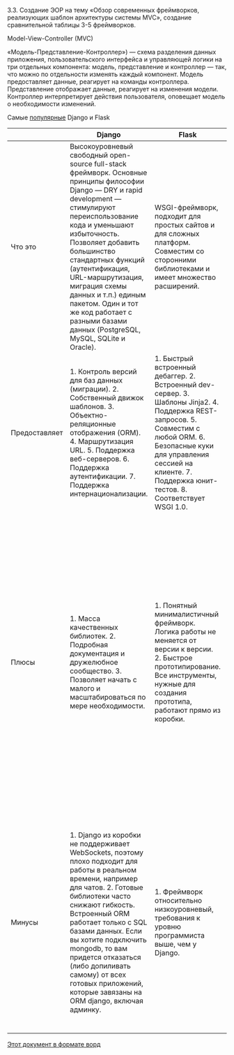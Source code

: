3.3. Создание ЭОР на тему «Обзор современных фреймворков, реализующих шаблон архитектуры системы MVC», создание сравнительной таблицы 3-5 фреймворков.

Model-View-Controller (MVC)

«Модель-Представление-Контроллер») — схема разделения данных приложения, пользовательского интерфейса и управляющей логики на три отдельных компонента: модель, представление и контроллер — так, что можно по отдельности изменять каждый компонент.
Модель предоставляет данные, реагирует на команды контроллера.
Представление отображает данные, реагирует на изменения модели.
Контроллер интерпретирует действия пользователя, оповещает модель о необходимости изменений.

Самые [популярные](https://steelkiwi.com/blog/top-10-python-web-frameworks-to-learn/) Django и Flask

|  | Django | Flask | Tornado |
| --- | --- | --- | --- |
| Что это | Высокоуровневый свободный open-source full-stack фреймворк. Основные принципы философии Django — DRY и rapid development — стимулируют переиспользование кода и уменьшают избыточность. Позволяет добавить большинство стандартных функций (аутентификация, URL-маршрутизация, миграция схемы данных и т.п.) единым пакетом. Один и тот же код работает с разными базами данных (PostgreSQL, MySQL, SQLite и Oracle). | WSGI-фреймворк, подходит для простых сайтов и для сложных платформ. Совместим со сторонними библиотеками и имеет множество расширений. | Асинхронный фреймворк, благодаря неблокирующему обмену данными способный одновременно поддерживать множество пользовательских соединений. Подходит для задач, требующих подолгу поддерживать соединение с каждым пользователем. |
| Предоставляет | 1. Контроль версий для баз данных (миграции). 2. Собственный движок шаблонов. 3. Объектно-реляционные отображения (ORM). 4. Маршрутизация URL. 5. Поддержка веб-серверов. 6. Поддержка аутентификации. 7. Поддержка интернационализации. | 1. Быстрый встроенный дебаггер. 2. Встроенный dev-сервер. 3. Шаблоны Jinja2. 4. Поддержка REST-запросов. 5. Совместим с любой ORM. 6. Безопасные куки для управления сессией на клиенте. 7. Поддержка юнит-тестов. 8. Соответствует WSGI 1.0.  | 1. Есть свой механизм аутентификации, при необходимости можно подключить сторонние. 2. Поддержка переводов и локализации. 3. Работа в реальном времени. |
| Плюсы | 1. Масса качественных библиотек. 2. Подробная документация и дружелюбное сообщество. 3. Позволяет начать с малого и масштабироваться по мере необходимости. | 1. Понятный минималистичный фреймворк. Логика работы не меняется от версии к версии. 2. Быстрое прототипирование. Все инструменты, нужные для создания прототипа, работают прямо из коробки. | 1. Асинхронность. Торнадо представляет из себя бесконечный цикл (ioloop), который постоянно проверяет наличие событий. Все это происходит в одном потоке. есть механизм callback'ов (функция сама должна поддерживать асинхронность). Создание потока, а тем более процесса - довольно дорогостоящая операция с точки зрения ресурсов сервера. 2. Работа с WebSocket'ами. 3. Менее слабая зависимость от ORM и html-шаблонизатора.  |
| Минусы | 1. Django из коробки не поддерживает WebSockets, поэтому плохо подходит для работы в реальном времени, например для чатов. 2. Готовые библиотеки часто  снижают гибкость. Встроенный ORM работает только с SQL базами данных. Если вы хотите подключить mongodb, то вам придется отказаться (либо допиливать самому) от всех готовых приложений, которые завязаны на ORM django, включая админку.  | 1. Фреймворк относительно низкоуровневый, требования к уровню программиста выше, чем у Django. | 1. Меньшая популярность. Меньше готовых приложений, встроенной админки нет. 2. Сложность кода. Асинхронный код писать сложнее, чем синхронный. Нужно использовать асинхронный драйвер для работы с выбранной БД, чтобы использовать все преимущества асинхронности. Не для всех БД такие драйвера есть. Точно есть для mongodb, posgresql. |

[Этот документ в формате ворд](https://docs.google.com/document/d/1J8d2GScavWI5F9XJm32ruQKpeOm8hT1ouFN4LZoP1Gc/edit?usp=sharing)
